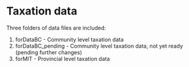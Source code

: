 # Taxation data

Three folders of data files are included: 

1. forDataBC - Community level taxation data
2. forDataBC_pending - Community level taxation data, not yet ready (pending further changes)
3. forMIT - Provincial level taxation data